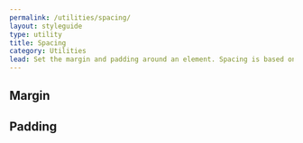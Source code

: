 ```yaml
---
permalink: /utilities/spacing/
layout: styleguide
type: utility
title: Spacing
category: Utilities
lead: Set the margin and padding around an element. Spacing is based on an 8px spacing unit model.
---
```


## Margin

## Padding
